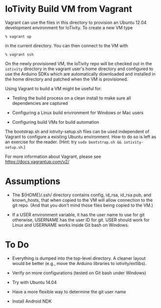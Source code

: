 IoTivity Build VM from Vagrant
==============================

Vagrant can use the files in this directory to provision an Ubuntu 12.04
development environment for IoTivity.  To create a new VM type

    % vagrant up

in the current directory.  You can then connect to the VM with

    % vagrant ssh

On the newly provisioned VM, the IoTivity repo will be checked out in
the `iotivity` directory in the vagrant user's home directory and
configured to use the Arduino SDKs which are automatically downloaded
and installed in the home directory and patched when the VM is provisioned.

Using Vagrant to build a VM might be useful for:

* Testing the build process on a clean install to make sure all dependencies
  are captured

* Configuring a Linux build environment for Windows or Mac users

* Configuring build VMs for build automation

The bootstrap.sh and iotivity-setup.sh files can be used independent of
Vagrant to configure a existing Ubuntu environment.  How to do so is left
as an exercise for the reader.  (Hint: try `sudo bootstrap.sh &&
iotivity-setup.sh`.)

For more information about Vagrant, please see https://docs.vagrantup.com/v2/

Assumptions
===========

* The ${HOME}/.ssh/ directory contains config, id_rsa, id_rsa.pub, and
  known_hosts, that when copied to the VM will allow connection to the
  git repo.  (And that you don't mind those files being copied to the VM.)

* If a USER environment variable, it has the user name to use for git
  otherwise, USERNAME has the user ID for git.  USER should work for
  Linux and USERNAME works inside Git bash on Windows.

To Do
=====

* Everything is dumped into the top-level directory.  A cleaner layout
  would be better (e.g., move the Arduino libraries to iotivity/extlibs).

* Verify on more configurations (tested on Git bash under Windows)

* Try with Ubuntu 14.04

* Have a more flexible way to determine the git user name

* Install Android NDK
